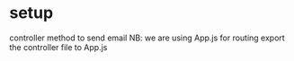 
# setup
controller method to send email
NB: we are using App.js for routing
export the controller file to App.js 